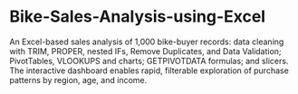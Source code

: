 # Bike-Sales-Analysis-using-Excel
An Excel-based sales analysis of 1,000 bike-buyer records: data cleaning with TRIM, PROPER, nested IFs, Remove Duplicates, and Data Validation; PivotTables, VLOOKUPS and charts; GETPIVOTDATA formulas; and slicers. The interactive dashboard enables rapid, filterable exploration of purchase patterns by region, age, and income.
